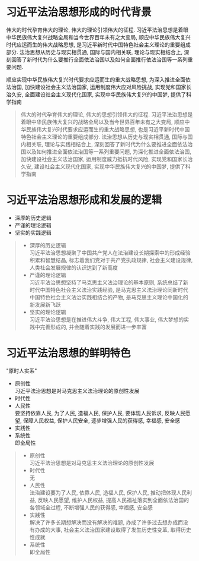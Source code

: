 # 习近平法治思想形成的时代背景
伟大的时代孕育伟大的理论, 伟大的理论引领伟大的征程. 习近平法治思想是着眼中华民族伟大复兴战略全局和当今世界百年未有之大变局, 顺应中华民族伟大复兴时代应运而生的伟大战略思想, 
是习近平新时代中国特色社会主义理论的重要组成部分. 法治思想从历史与现实相贯通, 国际与国内相关联, 理论与现实相结合上, 深刻回答了新时代为什么要推行全面依法治国以及如何全面推行依法治国等一系列重要问题. 

顺应实现中华民族伟大复兴时代要求应运而生的重大战略思想, 为深入推进全面依法治国, 加快建设社会主义法治国家, 运用制度伟大应对风险挑战, 实现党和国家长治久安, 全面建设社会主义现代化国家, 
实现中华民族伟大复兴的中国梦, 提供了科学指南

> 伟大的时代孕育伟大的理论, 伟大的思想引领伟大的征程. 习近平法治思想是着眼中华民族伟大复兴的战略全局以及当今世界百年未有之大变局, 顺应中华民族伟大复兴时代要求应运而生的重大战略思想, 也是习近平新时代中国特色社会主义理论的重要组成部分. 法治思想从历史与现实相贯通, 国际与国内相关联, 理论与实践相结合上, 深刻回答了新时代为什么要推进全面依法治国以及如何推进全面依法治国等一系列重要问题, 为深化推进全面依法治国, 加快建设社会主义法治国家, 运用制度威力抵抗时代风险, 实现党和国家长治久安, 建设社会主义现代化国家, 实现中华民族伟大复兴的中国梦, 提供了科学指南

# 习近平法治思想形成和发展的逻辑
- 深厚的历史逻辑
- 严谨的理论逻辑
- 坚实的实践逻辑

> - 深厚的历史逻辑  
习近平法治思想凝聚了中国共产党人在法治建设长期探索中的形成经验积累和智慧结晶, 标志着我们党对于共产党执政规律, 社会主义建设规律, 人类社会发展规律的认识达到了新高度
> - 严谨的理论逻辑  
习近平法治思想坚持了马克思主义法治理论的基本原则, 系统总结了新时代中国特色社会主义法治实践经验, 是马克思主义法治理论同新时代中国特色社会主义法治实践相结合的产物, 是马克思主义理论中国化的新发展新飞跃
> - 坚实的理论逻辑  
习近平法治思想是在推进伟大斗争, 伟大工程, 伟大事业, 伟大梦想的实践中完善形成的, 并会随着实践的发展而进一步丰富

# 习近平法治思想的鲜明特色
"原时人实系"
- 原创性  
习近平法治思想是对马克思主义法治理论的原创性发展
- 时代性  
- 人民性  
要坚持依靠人民, 为了人民, 造福人民, 保护人民, 要体现人民诉求, 反映人民愿望, 保障人民权益, 保护人民安全, 逐步增强人民的获得感, 幸福感, 安全感
- 实践性  
- 系统性  
即全局性

> - 原创性   
习近平法治思想是对马克思主义法治理论的原创性发展
> - 时代性   
无
> - 人民性   
法治建设要为了人民, 依靠人民, 造福人民, 保护人民, 推动把体现人民利益, 反映人民愿望, 维护人民权益, 提高人民福祉落实到全面依法治国的各领域全过程, 不断增强人民的获得感, 幸福感, 安全感
> - 实践性  
解决了许多长期想解决而没有解决的难题, 办成了许多过去想办成而没有办成的大事, 社会主义法治国家建设取得了发生历史性变革, 取得历史性成就
> - 系统性   
即全局性
